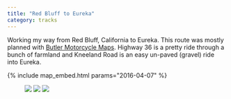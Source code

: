 ```yaml
---
title: "Red Bluff to Eureka"
category: tracks
---
```


Working my way from Red Bluff, California to Eureka. This route was mostly
planned with [Butler Motorcycle Maps](https://www.butlermaps.com/). Highway 36
is a pretty ride through a bunch of farmland and Kneeland Road is an easy
un-paved (gravel) ride into Eureka.

{% include map_embed.html params="2016-04-07" %}

<figure class="third">
  <img src="https://photos.smugmug.com/photos/i-BrBzbj8/0/XL/i-BrBzbj8-XL.jpg">
  <img src="https://photos.smugmug.com/photos/i-TkQbf28/0/XL/i-TkQbf28-XL.jpg">
  <img src="https://photos.smugmug.com/photos/i-tLnFtTp/0/XL/i-tLnFtTp-XL.jpg">
</figure>
